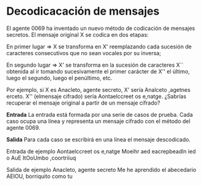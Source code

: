 # Decodicacación de mensajes
El agente 0069 ha inventado un nuevo método de codicación de mensajes secretos. El
mensaje original X se codica en dos etapas:

En primer lugar => X se transforma en X'
reemplazando cada sucesión de caracteres consecutivos que no sean vocales por su inversa;

En segundo lugar => X' se transforma en la sucesión de caracteres X`` obtenida al ir tomando sucesivamente el primer carácter de X'' el último, luego el segundo, luego el penúltimo, etc.

Por ejemplo, si X es Anacleto, agente secreto, X' sería Analceto ,agetnes erceto.
X'' (elmensaje cifrado) sería Aontaelccreet os e,natge.
¿Sabrías recuperar el mensaje original a partir de un mensaje cifrado?

**Entrada**
La entrada está formada por una serie de casos de prueba. Cada caso ocupa una línea y
representa un mensaje cifrado con el método del agente 0069.

**Salida**
Para cada caso se escribirá en una línea el mensaje descodicado.

Entrada de ejemplo
Aontaelccreet os e,natge
Moeihr aed eacrepbeadln ied o
AuE ItOoUmbo ,coortriiuq

Salida de ejemplo
Anacleto, agente secreto
Me he aprendido el abecedario
AEIOU, borriquito como tu